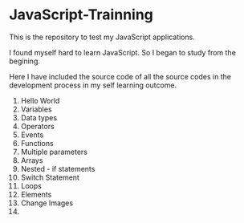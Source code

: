 # JavaScript-Trainning
This is the repository to test my JavaScript applications.

I found myself hard to learn JavaScript. So I began to study from the begining. 

Here I have included the source code of all the source codes in the development process in my self learning outcome.
1. Hello World
2. Variables
3. Data types
4. Operators
5. Events
6. Functions
7. Multiple parameters
8. Arrays
9. Nested - if statements
10. Switch Statement
11. Loops
12. Elements
13. Change Images
14.
